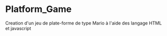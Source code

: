 # Platform_Game
Creation d'un jeu de plate-forme de type Mario à l'aide des langage HTML et javascript

